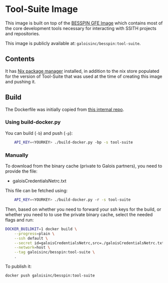 # Tool-Suite Image

This image is built on top of the [BESSPIN GFE Image](../gfe/README.md) which contains most of the core development tools necessary for interacting with SSITH projects and repositories.

This image is publicly available at: `galoisinc/besspin:tool-suite`.

## Contents

It has [Nix package manager](https://nixos.org/) installed, in addition to the nix store populated for the version of Tool-Suite that was used at the time of creating this image and pushing it.

## Build

The Dockerfile was initially copied from [this internal repo](https://gitlab-ext.galois.com/ssith/docker-tools/-/blob/develop/fett_target/Dockerfile).

### Using build-docker.py

You can build (`-b`) and push (`-p`):
```bash
    API_KEY=<YOURKEY> ./build-docker.py -bp -s tool-suite
```

### Manually

To download from the binary cache (private to Galois partners), you need to provide the file:
- galoisCredentialsNetrc.txt   

This file can be fetched using:
```bash
    API_KEY=<YOURKEY> ./build-docker.py -r -s tool-suite
```

Then, based on whether you need to forward your ssh keys for the build, or whether you need to to use the private binary cache, select the needed flags and run:
```bash
DOCKER_BUILDKIT=1 docker build \
    --progress=plain \
    --ssh default \
    --secret id=galoisCredentialsNetrc,src=./galoisCredentialsNetrc.txt \
    --network=host \
    --tag galoisinc/besspin:tool-suite \
    .
```

To publish it:
```bash
docker push galoisinc/besspin:tool-suite
```

